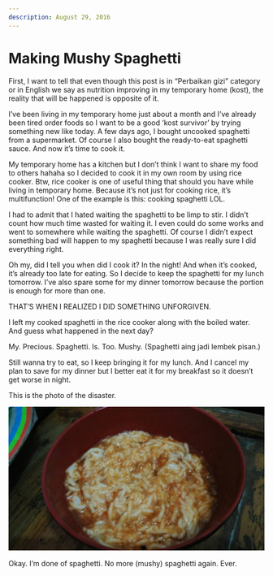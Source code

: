 ```yaml
---
description: August 29, 2016
---
```


# Making Mushy Spaghetti

First, I want to tell that even though this post is in “Perbaikan gizi” category or in English we say as nutrition improving in my temporary home (kost), the reality that will be happened is opposite of it.

I’ve been living in my temporary home just about a month and I’ve already been tired order foods so I want to be a good ‘kost survivor’ by trying something new like today. A few days ago, I bought uncooked spaghetti from a supermarket. Of course I also bought the ready-to-eat spaghetti sauce. And now it’s time to cook it.

My temporary home has a kitchen but I don’t think I want to share my food to others hahaha so I decided to cook it in my own room by using rice cooker. Btw, rice cooker is one of useful thing that should you have while living in temporary home. Because it’s not just for cooking rice, it’s multifunction! One of the example is this: cooking spaghetti LOL.

I had to admit that I hated waiting the spaghetti to be limp to stir. I didn’t count how much time wasted for waiting it. I even could do some works and went to somewhere while waiting the spaghetti. Of course I didn’t expect something bad will happen to my spaghetti because I was really sure I did everything right.

Oh my, did I tell you when did I cook it? In the night! And when it’s cooked, it’s already too late for eating. So I decide to keep the spaghetti for my lunch tomorrow. I’ve also spare some for my dinner tomorrow because the portion is enough for more than one.

THAT’S WHEN I REALIZED I DID SOMETHING UNFORGIVEN.

I left my cooked spaghetti in the rice cooker along with the boiled water. And guess what happened in the next day?

My. Precious. Spaghetti. Is. Too. Mushy. (Spaghetti aing jadi lembek pisan.)

Still wanna try to eat, so I keep bringing it for my lunch. And I cancel my plan to save for my dinner but I better eat it for my breakfast so it doesn’t get worse  in night.

This is the photo of the disaster.

![](<../../.gitbook/assets/image (8).png>)

Okay. I’m done of spaghetti. No more (mushy) spaghetti again. Ever.
